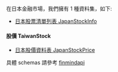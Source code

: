 在日本金融市場，我們擁有 1 種資料集，如下:

- [日本股票清單列表 JapanStockInfo](https://finmind.github.io/tutor/JapanMarket/Technical/#japanstockinfo)

#### 股價 TaiwanStock

- [日本股價資料表 JapanStockPrice](https://finmind.github.io/tutor/JapanMarket/Technical/#japanstockprice)

具體 schemas 請參考 [finmindapi](http://api.finmindtrade.com/docs)